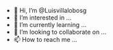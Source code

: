 - 👋 Hi, I’m @Luisvillalobosg
- 👀 I’m interested in ...
- 🌱 I’m currently learning ...
- 💞️ I’m looking to collaborate on ...
- 📫 How to reach me ...

<!---
Luisvillalobosg/Luisvillalobosg is a ✨ special ✨ repository because its `README.md` (this file) appears on your GitHub profile.
You can click the Preview link to take a look at your changes.
--->
